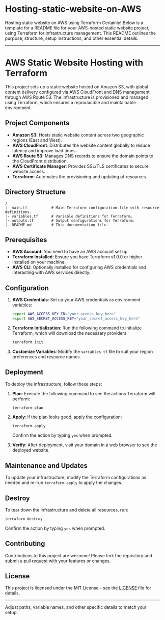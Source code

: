 # Hosting-static-website-on-AWS
Hosting static website on AWS using Terraform
Certainly! Below is a template for a README file for your AWS-hosted static website project, using Terraform for infrastructure management. This README outlines the purpose, structure, setup instructions, and other essential details.

---

# AWS Static Website Hosting with Terraform

This project sets up a static website hosted on Amazon S3, with global content delivery configured via AWS CloudFront and DNS management through AWS Route 53. The infrastructure is provisioned and managed using Terraform, which ensures a reproducible and maintainable environment.

## Project Components

- **Amazon S3**: Hosts static website content across two geographic regions (East and West).
- **AWS CloudFront**: Distributes the website content globally to reduce latency and improve load times.
- **AWS Route 53**: Manages DNS records to ensure the domain points to the CloudFront distribution.
- **AWS Certificate Manager**: Provides SSL/TLS certificates to secure website access.
- **Terraform**: Automates the provisioning and updating of resources.

## Directory Structure

```
/
|- main.tf           # Main Terraform configuration file with resource definitions.
|- variables.tf      # Variable definitions for Terraform.
|- outputs.tf        # Output configurations for Terraform.
|- README.md         # This documentation file.
```

## Prerequisites

- **AWS Account**: You need to have an AWS account set up.
- **Terraform Installed**: Ensure you have Terraform v1.0.0 or higher installed on your machine.
- **AWS CLI**: Optionally installed for configuring AWS credentials and interacting with AWS services directly.

## Configuration

1. **AWS Credentials**: Set up your AWS credentials as environment variables:

   ```bash
   export AWS_ACCESS_KEY_ID="your_access_key_here"
   export AWS_SECRET_ACCESS_KEY="your_secret_access_key_here"
   ```

2. **Terraform Initialization**: Run the following command to initialize Terraform, which will download the necessary providers.

   ```bash
   terraform init
   ```

3. **Customize Variables**: Modify the `variables.tf` file to suit your region preferences and resource names.

## Deployment

To deploy the infrastructure, follow these steps:

1. **Plan**: Execute the following command to see the actions Terraform will perform:

   ```bash
   terraform plan
   ```

2. **Apply**: If the plan looks good, apply the configuration:

   ```bash
   terraform apply
   ```

   Confirm the action by typing `yes` when prompted.

3. **Verify**: After deployment, visit your domain in a web browser to see the deployed website.

## Maintenance and Updates

To update your infrastructure, modify the Terraform configurations as needed and re-run `terraform apply` to apply the changes.

## Destroy

To tear down the infrastructure and delete all resources, run:

```bash
terraform destroy
```

Confirm the action by typing `yes` when prompted.

## Contributing

Contributions to this project are welcome! Please fork the repository and submit a pull request with your features or changes.

## License

This project is licensed under the MIT License - see the [LICENSE](LICENSE) file for details.

---

Adjust paths, variable names, and other specific details to match your setup.
